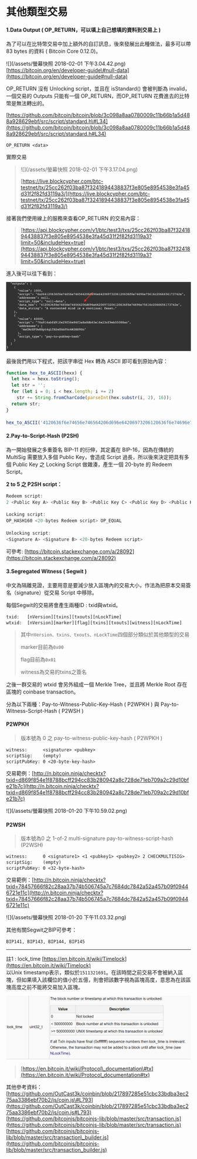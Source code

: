 # 其他類型交易

#### 1.Data Output \( OP\_RETURN，可以填上自己想填的資料到交易上 \)

為了可以在比特幣交易中加上額外的自訂訊息，後來發展出此種做法，最多可以帶 83 bytes 的資料 \( Bitcoin Core 0.12.0\)。

![](/assets/螢幕快照 2018-02-01 下午3.04.42.png)[https://bitcoin.org/en/developer-guide\#null-data](https://bitcoin.org/en/developer-guide#null-data)

OP\_RETURN 沒有 Unlocking script，並且在 isStandard\(\) 會被判斷為 invalid，一個交易的 Outputs 只能有一個 OP\_RETURN，而OP\_RETURN 花費進去的比特幣是無法轉出的。

[https://github.com/bitcoin/bitcoin/blob/3c098a8aa0780009c11b66b1a5d488a928629ebf/src/script/standard.h\#L34](https://github.com/bitcoin/bitcoin/blob/3c098a8aa0780009c11b66b1a5d488a928629ebf/src/script/standard.h#L34)

```
OP_RETURN <data>
```

實際交易

> ![](/assets/螢幕快照 2018-02-01 下午3.17.04.png)
>
> [https://live.blockcypher.com/btc-testnet/tx/25cc262f03ba87f3241894438837f3e805e8954538e3fa45d31f2f82fd3119a3/](https://live.blockcypher.com/btc-testnet/tx/25cc262f03ba87f3241894438837f3e805e8954538e3fa45d31f2f82fd3119a3/)

接著我們使用線上的服務來查看OP\_RETURN 的交易內容：

> [https://api.blockcypher.com/v1/btc/test3/txs/25cc262f03ba87f3241894438837f3e805e8954538e3fa45d31f2f82fd3119a3?limit=50&includeHex=true](https://api.blockcypher.com/v1/btc/test3/txs/25cc262f03ba87f3241894438837f3e805e8954538e3fa45d31f2f82fd3119a3?limit=50&includeHex=true)

進入後可以往下看到：

![](/assets/kasd423423.png)

最後我們用以下程式，把該字串從 Hex 轉為 ASCII 即可看到原始內容：

```js
function hex_to_ASCII(hexx) {
  let hex = hexx.toString();
  let str = '';
  for (let i = 0; i < hex.length; i += 2)
    str += String.fromCharCode(parseInt(hex.substr(i, 2), 16));
  return str;
}

hex_to_ASCII('4120636f6e74656e746564206d696e64206973206120636f6e74696e75616c2066656173742e');
```

#### 2.Pay-to-Script-Hash \(P2SH\)

為一開始發展之多重簽名 BIP-11 的衍伸，其定義在 BIP-16，因為在傳統的 MultiSig 需要放入多個 Public Key，會造成 Script 過長，所以後來決定把具有多個 Public Key 之 Locking Script 做雜湊，產生一個 20-byte 的 Redeem Script。

**2 to 5 之 P2SH script：**

```go
Redeem script: 
2 <Public Key A> <Public Key B> <Public Key C> <Public Key D> <Public Key E> 5 OP_CHECKMULTISIG

Locking script:
OP_HASH160 <20-bytes Redeem script> OP_EQUAL

Unlocking script:
<Signature A> <Signature B> <20-bytes Redeem script>
```

可參考: [https://bitcoin.stackexchange.com/a/28092](https://bitcoin.stackexchange.com/a/28092)

#### 3.Segregated Witness \( Segwit \)

中文為隔離見證，主要用意是要減少放入區塊內的交易大小，作法為把原本交易簽名（signature）從交易 Script 中移除。

每個Segwit的交易將會產生兩種ID : txid與wtxid。

```
txid:   [nVersion][txins][txouts][nLockTime]
wtxid:  [nVersion][marker][flag][txins][txouts][witness][nLockTime]
```

> 其中`nVersion、txins、txouts、nLockTime`四個部分類似於其他類型的交易
>
> marker目前為`0x00`
>
> flag目前為`0x01`
>
> witness為交易的txins之簽名

之後一群交易的 wtxid 會另外組成一個 Merkle Tree，並且將 Merkle Root 存在區塊的 coinbase transaction。

分為以下兩種：Pay-to-Witness-Public-Key-Hash \( P2WPKH \) 與 Pay-to-Witness-Script-Hash \( P2WSH \)

#### P2WPKH

> 版本號為 0 之 pay-to-witness-public-key-hash \( P2WPKH \)

```
witness:      <signature> <pubkey>
scriptSig:    (empty)
scriptPubKey: 0 <20-byte-key-hash>
```

交易範例：[http://n.bitcoin.ninja/checktx?txid=d869f854e1f8788bcff294cc83b280942a8c728de71eb709a2c29d10bfe21b7c](http://n.bitcoin.ninja/checktx?txid=d869f854e1f8788bcff294cc83b280942a8c728de71eb709a2c29d10bfe21b7c)

![](/assets/螢幕快照 2018-01-20 下午10.59.02.png)

#### P2WSH

> 版本號為0 之 1-of-2 multi-signature  pay-to-witness-script-hash \(P2WSH\)

```
witness:      0 <signature1> <1 <pubkey1> <pubkey2> 2 CHECKMULTISIG>
scriptSig:    (empty)
scriptPubKey: 0 <32-byte-hash>
```

交易範例：[http://n.bitcoin.ninja/checktx?txid=78457666f82c28aa37b74b506745a7c7684dc7842a52a457b09f09446721e11c](http://n.bitcoin.ninja/checktx?txid=78457666f82c28aa37b74b506745a7c7684dc7842a52a457b09f09446721e11c)

![](/assets/螢幕快照 2018-01-20 下午11.03.32.png)

其他有關Segwit之BIP可參考：

```
BIP141, BIP143, BIP144, BIP145
```

---

註1 : lock\_time   [https://en.bitcoin.it/wiki/Timelock](https://en.bitcoin.it/wiki/Timelock)  
以Unix timestamp表示，類似於`1511321691`。在該時間之前交易不會被納入區塊，但如果填入該欄位的值小於五億，則會把該數字視為區塊高度，意思為在該區塊高度之前不能將交易加入區塊。

![](/assets/09isd.png)

> [https://en.bitcoin.it/wiki/Protocol\_documentation\#tx](https://en.bitcoin.it/wiki/Protocol_documentation#tx)

其他參考資料：  
[https://github.com/OutCast3k/coinbin/blob/217897285e51cbc33bdba3ec275aa3386ebf70b2/js/coin.js\#L793](https://github.com/OutCast3k/coinbin/blob/217897285e51cbc33bdba3ec275aa3386ebf70b2/js/coin.js#L793)  
[https://github.com/bitcoinjs/bitcoinjs-lib/blob/master/src/transaction.js](https://github.com/bitcoinjs/bitcoinjs-lib/blob/master/src/transaction.js)  
[https://github.com/bitcoinjs/bitcoinjs-lib/blob/master/src/transaction\_builder.js](https://github.com/bitcoinjs/bitcoinjs-lib/blob/master/src/transaction_builder.js)

